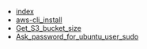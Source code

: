 * [index](index.md)
* [aws-cli_install](aws-cli_install.md)
* [Get_S3_bucket_size](Get_S3_bucket_size.md)
* [Ask_password_for_ubuntu_user_sudo](Ask_password_for_ubuntu_user_sudo.md)
